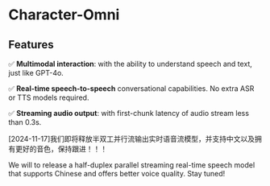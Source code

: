 # Character-Omni

## Features
✅ **Multimodal interaction**: with the ability to understand speech and text, just like GPT-4o.

✅ **Real-time speech-to-speech** conversational capabilities. No extra ASR or TTS models required.

✅ **Streaming audio output**: with first-chunk latency of audio stream less than 0.3s.

[2024-11-17]我们即将释放半双工并行流输出实时语音流模型，并支持中文以及拥有更好的音色，保持跟进！！！

We will to release a half-duplex parallel streaming real-time speech model that supports Chinese and offers better voice quality. Stay tuned!
